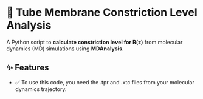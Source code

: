 # 🧪 Tube Membrane Constriction Level Analysis 

A Python script to **calculate constriction level for R(z)** from molecular dynamics (MD) simulations using **MDAnalysis**.  


## ✨ Features
- ✅ To use this code, you need the .tpr and .xtc files from your molecular dynamics trajectory.
  




